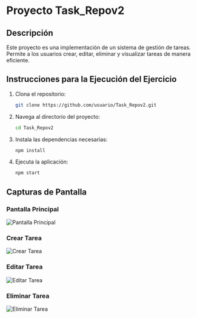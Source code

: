 # Proyecto Task_Repov2

## Descripción

Este proyecto es una implementación de un sistema de gestión de tareas. Permite a los usuarios crear, editar, eliminar y visualizar tareas de manera eficiente.

## Instrucciones para la Ejecución del Ejercicio

1. Clona el repositorio:
    ```bash
    git clone https://github.com/usuario/Task_Repov2.git
    ```
2. Navega al directorio del proyecto:
    ```bash
    cd Task_Repov2
    ```
3. Instala las dependencias necesarias:
    ```bash
    npm install
    ```
4. Ejecuta la aplicación:
    ```bash
    npm start
    ```

## Capturas de Pantalla

### Pantalla Principal
![Pantalla Principal](ruta/a/la/captura1.png)

### Crear Tarea
![Crear Tarea](ruta/a/la/captura2.png)

### Editar Tarea
![Editar Tarea](ruta/a/la/captura3.png)

### Eliminar Tarea
![Eliminar Tarea](ruta/a/la/captura4.png)